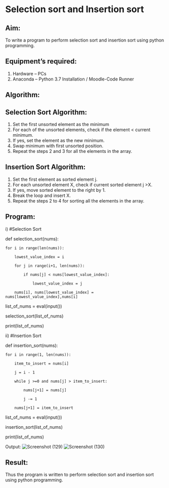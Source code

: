 # Selection sort and Insertion sort
## Aim:
To write a program to perform selection sort and insertion sort using python programming.
## Equipment’s required:
1.	Hardware – PCs
2.	Anaconda – Python 3.7 Installation / Moodle-Code Runner
## Algorithm:
## Selection Sort Algorithm:
1.	Set the first unsorted element as the minimum
2.	For each of the unsorted elements, check if the element < current minimum.
3.	If yes, set the element as the new minimum.
4.	Swap minimum with first unsorted position.
5.	Repeat the steps 2 and 3 for all the elements in the array.
## Insertion Sort Algorithm:
1.	Set the first element as sorted element j.
2.	For each unsorted element X, check if current sorted element j >X.
3.	If yes, move sorted element to the right by 1.
4.	Break the loop and insert X.
5.	Repeat the steps 2 to 4 for sorting all the elements in the array.

## Program:
i)	#Selection Sort

def selection_sort(nums):

    for i in range(len(nums)):
    
        lowest_value_index = i
        
        for j in range(i+1, len(nums)):
        
            if nums[j] < nums[lowest_value_index]:
            
                lowest_value_index = j
                
        nums[i], nums[lowest_value_index] = nums[lowest_value_index],nums[i]
        
        
list_of_nums = eval(input())

selection_sort(list_of_nums)

print(list_of_nums)

ii)	#Insertion Sort

def insertion_sort(nums):

    for i in range(1, len(nums)):
    
        item_to_insert = nums[i]
        
        j = i - 1
        
        while j >=0 and nums[j] > item_to_insert:
        
            nums[j+1] = nums[j]
            
            j -= 1
            
        nums[j+1] = item_to_insert
        
list_of_nums = eval(input())

insertion_sort(list_of_nums)

print(list_of_nums)



Output:
![Screenshot (129)](https://github.com/maha712/Sorting-Algorithm/assets/121156360/a2e8bf0f-932b-47b7-a7bc-b68c1d4e65e5)
![Screenshot (130)](https://github.com/maha712/Sorting-Algorithm/assets/121156360/c7794234-31e2-49f0-a366-b677988dea5e)

## Result:
Thus the program is written to perform selection sort and insertion sort using python programming.
